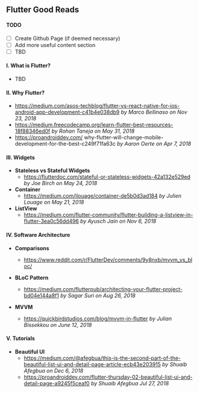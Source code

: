 ## Flutter Good Reads

#### TODO
- [ ] Create Github Page (if deemed necessary)
- [ ] Add more useful content section
- [ ] TBD

#### I. What is Flutter?
- TBD

#### II. Why Flutter?
- https://medium.com/asos-techblog/flutter-vs-react-native-for-ios-android-app-development-c41b4e038db9 *by Marco Bellinaso on Nov 23, 2018*
- https://medium.freecodecamp.org/learn-flutter-best-resources-18f88346ed0f *by Rohan Taneja on May 31, 2018*
- https://proandroiddev.com/ why-flutter-will-change-mobile-development-for-the-best-c249f71fa63c *by Aaron Oerte on Apr 7, 2018*

#### III. Widgets
- **Stateless vs Stateful Widgets**
  - https://flutterdoc.com/stateful-or-stateless-widgets-42a132e529ed *by Joe Birch on May 24, 2018* 
- **Container**
  - https://medium.com/jlouage/container-de5b0d3ad184 *by 
Julien Louage on May 21, 2018*
- **ListView**
  - https://medium.com/flutter-community/flutter-building-a-listview-in-flutter-3ea0c56dd496 *by Ayusch Jain on Nov 6, 2018*

#### IV. Software Architecture
- **Comparisons**
  - https://www.reddit.com/r/FlutterDev/comments/9y8nxb/mvvm_vs_bloc/
  
- **BLoC Pattern**
  - https://medium.com/flutterpub/architecting-your-flutter-project-bd04e144a8f1 *by Sagar Suri on Aug 26, 2018*
- **MVVM**
  - https://quickbirdstudios.com/blog/mvvm-in-flutter *by Julian Bissekkou on June 12, 2018* 

#### V. Tutorials
- **Beautiful UI**
  - https://medium.com/@afegbua/this-is-the-second-part-of-the-beautiful-list-ui-and-detail-page-article-ecb43e203915 *by Shuaib Afegbua on Dec 6, 2018*
  - https://proandroiddev.com/flutter-thursday-02-beautiful-list-ui-and-detail-page-a9245f5ceaf0 *by Shuaib Afegbua Jul 27, 2018*

